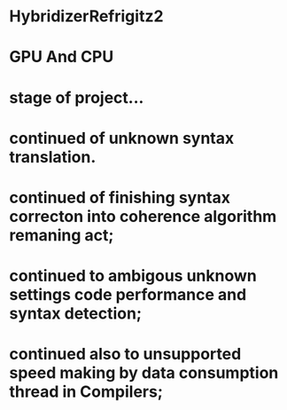 # HybridizerRefrigitz2
# GPU And CPU
# stage of project...
# continued of unknown syntax translation.
# continued of finishing syntax correcton into coherence algorithm remaning act;
# continued to ambigous unknown settings code performance and syntax detection;
# continued also to unsupported speed making by data consumption thread in Compilers;
